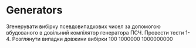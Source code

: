 # Generators
Згенерувати вибірку псевдовипадкових чисел за допомогою вбудованого в
довільний компілятор генератора ПСЧ.
Провести тести 1-4.
Розглянути випадки довжини вибірки
100
1000000
1000000000
